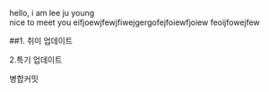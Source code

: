 hello, i am lee ju young  
nice to meet you
eifjoewjfewjfiwejgergofejfoiewfjoiew
feoijfowejfew

##1. 취미 업데이트

2.특기 업데이트

병합커밋

